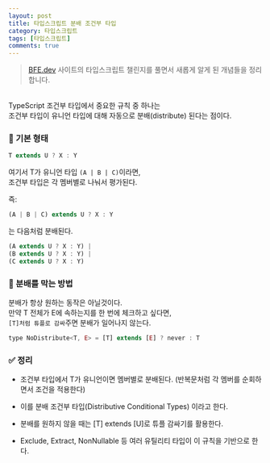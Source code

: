 ```yaml
---
layout: post
title: 타입스크립트 분배 조건부 타입
category: 타입스크립트
tags: [타입스크립트]
comments: true
---
```


<!-- @format -->

> [BFE.dev](https://bigfrontend.dev/typescript/implement-Exclude-T-E) 사이트의 타입스크립트 챌린지를 풀면서 새롭게 알게 된 개념들을 정리합니다.

<br/>
TypeScript 조건부 타입에서 중요한 규칙 중 하나는<br/>
조건부 타입이 유니언 타입에 대해 자동으로 분배(distribute) 된다는 점이다.<br/>

### 📌 기본 형태

```js
T extends U ? X : Y
```

여기서 T가 유니언 타입 `(A | B | C)`이라면,<br/>
조건부 타입은 각 멤버별로 나눠서 평가된다.<br/>

즉:<br/>

```js
(A | B | C) extends U ? X : Y
```

는 다음처럼 분배된다.<br/>

```js
(A extends U ? X : Y) |
(B extends U ? X : Y) |
(C extends U ? X : Y)
```

### 📌 분배를 막는 방법

분배가 항상 원하는 동작은 아닐것이다.<br/>
만약 T 전체가 E에 속하는지를 한 번에 체크하고 싶다면,<br/>
`[T]처럼 튜플로 감싸`주면 분배가 일어나지 않는다.<br/>

```js
type NoDistribute<T, E> = [T] extends [E] ? never : T
```

### ✅ 정리

- 조건부 타입에서 T가 유니언이면 멤버별로 분배된다. (반복문처럼 각 멤버를 순회하면서 조건을 적용한다)

- 이를 분배 조건부 타입(Distributive Conditional Types) 이라고 한다.

- 분배를 원하지 않을 때는 [T] extends [U]로 튜플 감싸기를 활용한다.

- Exclude, Extract, NonNullable 등 여러 유틸리티 타입이 이 규칙을 기반으로 한다.
